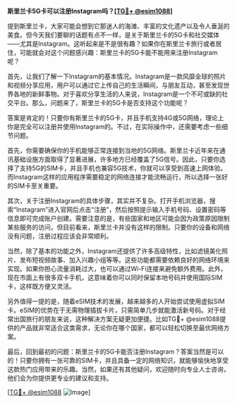 **斯里兰卡5G卡可以注册Instagram吗？[[TG💪+ @esim1088](https://t.me/s/esim1088)]**

提到斯里兰卡，大家可能会想到它那迷人的海滩、丰富的文化遗产以及令人垂涎的美食。但今天我们要聊的话题有点不一样，是关于斯里兰卡的5G卡和社交媒体——尤其是Instagram。这听起来是不是很有趣？如果你在斯里兰卡旅行或者居住，可能就会对这个问题感兴趣：斯里兰卡的5G卡能不能用来注册Instagram呢？

首先，让我们了解一下Instagram的基本情况。Instagram是一款风靡全球的照片和视频分享应用，用户可以通过它上传自己的生活瞬间，与朋友互动，甚至发现世界各地的新鲜事物。对于喜欢分享生活的人来说，Instagram是一个不可或缺的社交平台。那么，问题来了，斯里兰卡的5G卡是否支持这个功能呢？

答案是肯定的！只要你有斯里兰卡的5G卡，并且手机支持4G或5G网络，理论上你是完全可以注册并使用Instagram的。不过，在实际操作中，还需要考虑一些细节问题。

首先，你需要确保你的手机能够正常连接到当地的5G网络。斯里兰卡近年来在通讯基础设施方面取得了显著进展，许多地方已经覆盖了5G信号。因此，只要你选择了支持5G的SIM卡，并且手机也兼容5G技术，你就可以享受到高速上网体验。而Instagram这样的应用程序需要稳定的网络连接才能流畅运行，所以选择一张好的SIM卡至关重要。

其次，关于注册Instagram的具体步骤，其实并不复杂。打开手机浏览器，搜索“Instagram”进入官网后点击“注册”，然后按照提示输入手机号码、设置密码等信息即可完成账户创建。需要注意的是，有些国家和地区可能会因为政策原因限制某些服务的访问，但目前看来，斯里兰卡并没有这样的限制。只要你的设备和网络没有问题，注册过程应该会非常顺利。

当然，除了基本的功能之外，Instagram还提供了许多高级特性，比如滤镜美化照片、发布短视频故事、加入兴趣小组等等。这些功能都需要依赖良好的网络环境来实现。如果你担心流量消耗过大，也可以通过Wi-Fi连接来避免额外费用。此外，现在市面上有很多双卡手机，这意味着你可以同时保留本地号码并使用国际SIM卡，这样既方便又灵活。

另外值得一提的是，随着eSIM技术的发展，越来越多的人开始尝试使用虚拟SIM卡。eSIM的优势在于无需物理插拔卡片，只需简单几步就能激活新号码。对于经常出国旅行的朋友来说，这种解决方案无疑更加便捷。比如TG💪+ @esim1088提供的产品就非常适合这类需求，无论你在哪个国家，都可以轻松切换至最优网络方案。

最后，回到最初的问题：斯里兰卡的5G卡能否注册Instagram？答案当然是可以的！只要你拥有一张可靠的SIM卡，并且具备一定的网络知识，就能够愉快地享受这款热门应用带来的乐趣。当然，如果还有其他疑问，欢迎随时向专业人士咨询，他们会为你提供更专业的建议和支持。

[[TG💪+ @esim1088](https://t.me/s/esim1088) ![Image](https://i.postimg.cc/4NQfJmqS/Snipaste-2025-05-13-00-14-12.png)]